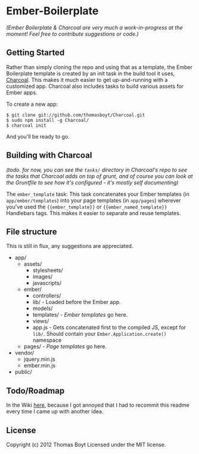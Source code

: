 # Ember-Boilerplate

_(Ember Boilerplate & Charcoal are very much a work-in-progress at the moment! Feel free to contribute suggestions or code.)_

## Getting Started

Rather than simply cloning the repo and using that as a template, the Ember Boilerplate template is created by an init task in the build tool it uses, [Charcoal](https://github.com/thomasboyt/Charcoal). This makes it much easier to get up-and-running with a customized app. Charcoal also includes tasks to build various assets for Ember apps.

To create a new app:

```
$ git clone git://github.com/thomasboyt/Charcoal.git
$ sudo npm install -g Charcoal/
$ charcoal init
```

And you'll be ready to go.

## Building with Charcoal

_(todo. for now, you can see the `tasks/` directory in Charcoal's repo to see the tasks that Charcoal adds on top of grunt, and of course you can look at the Gruntfile to see how it's configured - it's mostly self documenting)_

The `ember_template` task: This task concatenates your Ember templates (in `app/ember/templates`) into your page templates (in `app/pages`) wherever you've used the `{{ember_template}}` or `{{ember_named_template}}` Handlebars tags. This makes it easier to separate and reuse templates.

## File structure

This is still in flux, any suggestions are appreciated.

* app/
    * assets/
        * stylesheets/
        * images/
        * javascripts/
    * ember/
        * controllers/
        * lib/ - Loaded before the Ember app.
        * models/
        * templates/ - *Ember templates* go here.
        * views/
        * app.js - Gets concatenated first to the compiled JS, except for `lib/`. Should contain your `Ember.Application.create()` namespace 
    * pages/ - *Page templates* go here.
* vendor/
    * jquery.min.js
    * ember.min.js
* public/

## Todo/Roadmap

In the Wiki [here](https://github.com/thomasboyt/Charcoal/wiki/Todo), because I got annoyed that I had to recommit this readme every time I came up with another idea.

## License
Copyright (c) 2012 Thomas Boyt 
Licensed under the MIT license.
